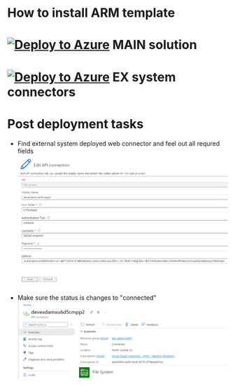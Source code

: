 # How to install ARM template

# [![Deploy to Azure](https://aka.ms/deploytoazurebutton)](https://portal.azure.com/#create/Microsoft.Template/uri/https%3A%2F%2Fraw.githubusercontent.com%2Fvkhutornyi%2FLeMans%2Fmain%2Fazuredeploy.json) MAIN solution

# [![Deploy to Azure](https://aka.ms/deploytoazurebutton)](https://portal.azure.com/#create/Microsoft.Template/uri/https%3A%2F%2Fraw.githubusercontent.com%2Fvkhutornyi%2FLeMans%2Fmain%2FazuredeployEX.json) EX system connectors

# Post deployment tasks
- Find external system deployed web connector and feel out all requred fields
 ![Edit web connector API](https://github.com/vkhutornyi/LeMans/blob/669b8dfd1ea62d5d38f843e3aad2f833fb5d5bba/2022-07-18_21-02-45.png)

- Make sure the status is changes to "connected"
![Check the status](https://github.com/vkhutornyi/LeMans/blob/669b8dfd1ea62d5d38f843e3aad2f833fb5d5bba/2022-07-18_21-03-11.png)